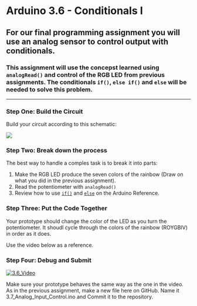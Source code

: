 # Arduino 3.6 - Conditionals I
## For our final programming assignment you will use an analog sensor to control output with conditionals. 

### This assignment will use the concepst learned using `analogRead()` and control of the RGB LED from previous assignments.  The conditionals `if()`, `else if()` and `else` will be needed to solve this problem.
---

### Step One: Build the Circuit

Build your circuit according to this schematic:

![](https://github.com/WHS-Robotics-Classes/Conditionals_II/blob/main/Analog_Input_Control.PNG?raw=true)

### Step Two: Break down the process

The best way to handle a comples task is to break it into parts:
1. Make the RGB LED produce the seven colors of the rainbow (Draw on what you did in the previous assignment).
2. Read the potentiometer with `analogRead()`
3. Review how to use [`if()`](https://www.arduino.cc/reference/en/language/structure/control-structure/if/) and [`else`](https://www.arduino.cc/reference/en/language/structure/control-structure/else/) on the Arduino Reference.

### Step Three: Put the Code Together

Your prototype should change the color of the LED as you turn the potentiometer.  It shoudl cycle through the colors of the rainbow (ROYGBIV) in order as it does.

Use the video below as a reference.

### Step Four: Debug and Submit

[![3.6_Video](http://img.youtube.com/vi/y0xzbV8Tw1U/0.jpg)](https://www.youtube.com/watch?v=y0xzbV8Tw1U "3.6-Conditionals I")

Make sure your prototype behaves the same way as the one in the video. As in the previous assignment, make a new file here on GitHub. Name it 3.7_Analog_Input_Control.ino and Commit it to the repository.
